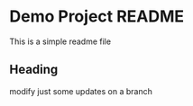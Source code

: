 #  Demo Project README
This is a simple readme  file

## Heading  
modify
just some  updates on a  branch
